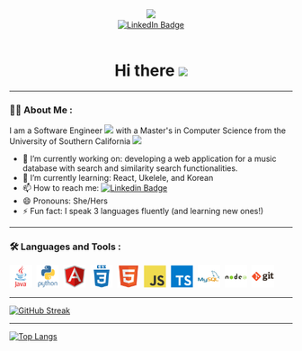 <div id="header" align="center">
<!--   ### Hi there 👋 -->
  <img src="https://media.giphy.com/media/QLzImGMAHffcJ2Xl4I/giphy.gif" width="100"/>

  <div id="badges">
    <a href="https://www.linkedin.com/in/aneetageorge99/">
      <img src="https://img.shields.io/badge/LinkedIn-blue?style=for-the-badge" alt="LinkedIn Badge"/>
    </a>
  <!--   <img src="https://img.shields.io/badge/YouTube-red?style=for-the-badge&logo=youtube&logoColor=white" alt="Youtube Badge"/>
    <img src="https://img.shields.io/badge/Twitter-blue?style=for-the-badge&logo=twitter&logoColor=white" alt="Twitter Badge"/> -->
  </div>

  <img src="https://komarev.com/ghpvc/?username=AneetaGeorge&style=flat-square&color=blue" alt=""/>

  <h1>
  Hi there
  <img src="https://media.giphy.com/media/hvRJCLFzcasrR4ia7z/giphy.gif" width="30px"/>
</h1>
</div>

---

### :woman_technologist: About Me :

I am a Software Engineer <img src="https://media.giphy.com/media/WUlplcMpOCEmTGBtBW/giphy.gif" width="30"> with a Master's in Computer Science from the University of Southern California <img src="https://media.giphy.com/media/3LEkHs6Qi0AnLYhzx5/giphy.gif" width="30">

- 🔭 I’m currently working on: developing a web application for a music database with search and similarity search functionalities.
- 🌱 I’m currently learning: React, Ukelele, and Korean
- 📫 How to reach me: [![Linkedin Badge](https://img.shields.io/badge/-aneeta-blue?style=flat&logo=Linkedin&logoColor=white)](https://www.linkedin.com/in/aneetageorge99/)
- 😄 Pronouns: She/Hers
- ⚡ Fun fact: I speak 3 languages fluently (and learning new ones!)
---

### :hammer_and_wrench: Languages and Tools :

<div>
  <img src="https://github.com/devicons/devicon/blob/master/icons/java/java-original-wordmark.svg" title="Java" alt="Java" width="40" height="40"/>&nbsp;
  <img src="https://github.com/devicons/devicon/blob/master/icons/python/python-original-wordmark.svg" title="Python" alt="Python" width="40" height="40"/>&nbsp;
  <img src="https://github.com/devicons/devicon/blob/master/icons/angularjs/angularjs-original.svg" title="Angular" alt="Angular" width="40" height="40"/>&nbsp;
  <img src="https://github.com/devicons/devicon/blob/master/icons/css3/css3-plain-wordmark.svg"  title="CSS3" alt="CSS" width="40" height="40"/>&nbsp;
  <img src="https://github.com/devicons/devicon/blob/master/icons/html5/html5-original.svg" title="HTML5" alt="HTML" width="40" height="40"/>&nbsp;
  <img src="https://github.com/devicons/devicon/blob/master/icons/javascript/javascript-original.svg" title="JavaScript" alt="JavaScript" width="40" height="40"/>&nbsp;
  <img src="https://github.com/devicons/devicon/blob/master/icons/typescript/typescript-original.svg" title="TypeScript" alt="TypeScript" width="40" height="40"/>&nbsp;
  <img src="https://github.com/devicons/devicon/blob/master/icons/mysql/mysql-original-wordmark.svg" title="MySQL"  alt="MySQL" width="40" height="40"/>&nbsp;
  <img src="https://github.com/devicons/devicon/blob/master/icons/nodejs/nodejs-original-wordmark.svg" title="NodeJS" alt="NodeJS" width="40" height="40"/>&nbsp;
  <img src="https://github.com/devicons/devicon/blob/master/icons/git/git-original-wordmark.svg" title="Git" **alt="Git" width="40" height="40"/>
</div>

---
[![GitHub Streak](http://github-readme-streak-stats.herokuapp.com?user=AneetaGeorge&exclude_days=Sun%2CSat&&theme=dark&background=000000)](https://git.io/streak-stats)

---
[![Top Langs](https://github-readme-stats.vercel.app/api/top-langs/?username=AneetaGeorge&layout=compact&theme=vision-friendly-dark)](https://github.com/anuraghazra/github-readme-stats)


<!--
**AneetaGeorge/AneetaGeorge** is a ✨ _special_ ✨ repository because its `README.md` (this file) appears on your GitHub profile.

Here are some ideas to get you started:

- 🔭 I’m currently working on ...
- 🌱 I’m currently learning ...
- 👯 I’m looking to collaborate on ...
- 🤔 I’m looking for help with ...
- 💬 Ask me about ...
- 📫 How to reach me: ...
- 😄 Pronouns: ...
- ⚡ Fun fact: ...
-->

